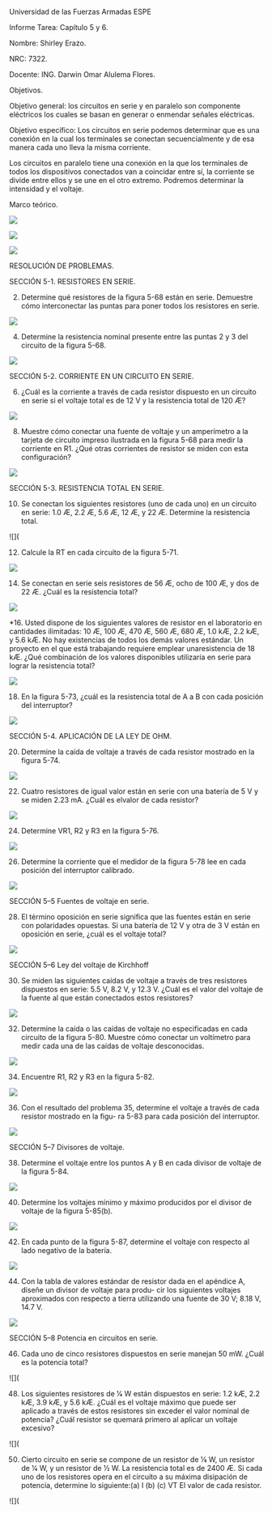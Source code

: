 Universidad de las Fuerzas Armadas ESPE

Informe Tarea: Capítulo 5 y 6.

Nombre: Shirley Erazo.

NRC: 7322.

Docente: ING. Darwin Omar Alulema Flores.

Objetivos.

Objetivo general: los circuitos en serie y en paralelo son componente eléctricos los cuales se basan en generar o enmendar señales eléctricas. 

Objetivo específico: Los circuitos en serie podemos determinar que es una conexión en la cual los terminales se conectan secuencialmente y de esa manera cada uno lleva la misma corriente.

Los circuitos en paralelo tiene una conexión en la que los terminales de todos los dispositivos conectados van a coincidar entre sí, la corriente se divide entre ellos y se une en el otro extremo. Podremos determinar la intensidad y el voltaje.

Marco teórico. 

![](https://github.com/Shirley-Erazo9/Informe-N3/blob/main/MP1.jpg)

![](https://github.com/Shirley-Erazo9/Informe-N3/blob/main/MP2.jpg)

![](https://github.com/Shirley-Erazo9/Informe-N3/blob/main/MP3.jpg)

RESOLUCIÓN DE PROBLEMAS.

SECCIÓN 5-1. RESISTORES EN SERIE.

2. Determine qué resistores de la figura 5-68 están en serie. Demuestre cómo interconectar las puntas para poner todos los resistores en serie.

![](https://github.com/Shirley-Erazo9/Informe-N3/blob/main/EJ%202.png)

4. Determine la resistencia nominal presente entre las puntas 2 y 3 del circuito de la figura 5-68.

![](https://github.com/Shirley-Erazo9/Informe-N3/blob/main/EJ4%20(2).png)

SECCIÓN 5-2. CORRIENTE EN UN CIRCUITO EN SERIE.

6. ¿Cuál es la corriente a través de cada resistor dispuesto en un circuito en serie si el voltaje total es de 12 V y la resistencia total de 120 Æ?

![](https://github.com/Shirley-Erazo9/Informe-N3/blob/main/EJ6%20(2).png)

8. Muestre cómo conectar una fuente de voltaje y un amperímetro a la tarjeta de circuito impreso ilustrada en la figura 5-68 para medir la corriente en R1. ¿Qué otras corrientes de resistor se miden con esta configuración?

![](https://github.com/Shirley-Erazo9/Informe-N3/blob/main/EJ8%20(2).png)

SECCIÓN 5-3. RESISTENCIA TOTAL EN SERIE.

10. Se conectan los siguientes resistores (uno de cada uno) en un circuito en serie: 1.0 Æ, 2.2 Æ, 5.6 Æ, 12 Æ, y 22 Æ. Determine la resistencia total.

![](

12. Calcule la RT en cada circuito de la figura 5-71.

![](https://github.com/Shirley-Erazo9/Informe-N3/blob/main/EJ12.png)

14. Se conectan en serie seis resistores de 56 Æ, ocho de 100 Æ, y dos de 22 Æ. ¿Cuál es la resistencia total?

![](https://github.com/Shirley-Erazo9/Informe-N3/blob/main/EJ14.png)

*16. Usted dispone de los siguientes valores de resistor en el laboratorio en cantidades ilimitadas: 10 Æ, 100 Æ, 470 Æ, 560 Æ, 680 Æ, 1.0 kÆ, 2.2 kÆ, y 5.6 kÆ. No hay existencias de todos los demás valores estándar. Un proyecto en el que está trabajando requiere emplear unaresistencia de 18 kÆ. ¿Qué combinación de los valores disponibles utilizaría en serie para lograr la resistencia total?

![](https://github.com/Shirley-Erazo9/Informe-N3/blob/main/EJ16.png)

18. En la figura 5-73, ¿cuál es la resistencia total de A a B con cada posición del interruptor?

![](https://github.com/Shirley-Erazo9/Informe-N3/blob/main/EJ18.png)

SECCIÓN 5-4. APLICACIÓN DE LA LEY DE OHM.

20. Determine la caída de voltaje a través de cada resistor mostrado en la figura 5-74.

![](https://github.com/Shirley-Erazo9/Informe-N3/blob/main/EJ20%20(2).png)

22. Cuatro resistores de igual valor están en serie con una batería de 5 V y se miden 2.23 mA. ¿Cuál es elvalor de cada resistor?

![](https://github.com/Shirley-Erazo9/Informe-N3/blob/main/EJ22.png)

24. Determine VR1, R2 y R3 en la figura 5-76.

![](https://github.com/Shirley-Erazo9/Informe-N3/blob/main/EJ24.png)

26. Determine la corriente que el medidor de la figura 5-78 lee en cada posición del interruptor calibrado.

![](https://github.com/Shirley-Erazo9/Informe-N3/blob/main/EJ26.png)

SECCIÓN 5–5 Fuentes de voltaje en serie.

28. El término oposición en serie significa que las fuentes están en serie con polaridades opuestas. Si una batería de 12 V y otra de 3 V están en oposición en serie, ¿cuál es el voltaje total?

![](https://github.com/Shirley-Erazo9/Informe-N3/blob/main/EJ28.png)

SECCIÓN 5–6 Ley del voltaje de Kirchhoff

30. Se miden las siguientes caídas de voltaje a través de tres resistores dispuestos en serie: 5.5 V, 8.2 V, y 12.3 V. ¿Cuál es el valor del voltaje de la fuente al que están conectados estos resistores?

![](https://github.com/Shirley-Erazo9/Informe-N3/blob/main/EJ30S5.png)

32. Determine la caída o las caídas de voltaje no especificadas en cada circuito de la figura 5-80. Muestre cómo conectar un voltímetro para medir cada una de las caídas de voltaje desconocidas.

![](https://github.com/Shirley-Erazo9/Informe-N3/blob/main/EJ32.png)

34. Encuentre R1, R2 y R3 en la figura 5-82.

![](https://github.com/Shirley-Erazo9/Informe-N3/blob/main/EJE34.png)

36. Con el resultado del problema 35, determine el voltaje a través de cada resistor mostrado en la figu- ra 5-83 para cada posición del interruptor.

![](https://github.com/Shirley-Erazo9/Informe-N3/blob/main/EJ36.png)

SECCIÓN 5–7 Divisores de voltaje.

38. Determine el voltaje entre los puntos A y B en cada divisor de voltaje de la figura 5-84.

![](https://github.com/Shirley-Erazo9/Informe-N3/blob/main/EJER38.png)

40. Determine los voltajes mínimo y máximo producidos por el divisor de voltaje de la figura 5-85(b).

![](https://github.com/Shirley-Erazo9/Informe-N3/blob/main/EJER40.png)

42. En cada punto de la figura 5-87, determine el voltaje con respecto al lado negativo de la batería.

![](https://github.com/Shirley-Erazo9/Informe-N3/blob/main/EJER42.png)

44. Con la tabla de valores estándar de resistor dada en el apéndice A, diseñe un divisor de voltaje para produ- cir los siguientes voltajes aproximados con respecto a tierra utilizando una fuente de 30 V; 8.18 V, 14.7 V.

![](https://github.com/Shirley-Erazo9/Informe-N3/blob/main/EJER44%20(2).png)

SECCIÓN 5–8 Potencia en circuitos en serie.

46. Cada uno de cinco resistores dispuestos en serie manejan 50 mW. ¿Cuál es la potencia total?

![](

48. Los siguientes resistores de 1⁄4 W están dispuestos en serie: 1.2 kÆ, 2.2 kÆ, 3.9 kÆ, y 5.6 kÆ. ¿Cuál es el voltaje máximo que puede ser aplicado a través de estos resistores sin exceder el valor nominal de potencia? ¿Cuál resistor se quemará primero al aplicar un voltaje excesivo?

![](

50. Cierto circuito en serie se compone de un resistor de 1⁄8 W, un resistor de 1⁄4 W, y un resistor de 1⁄2 W. La resistencia total es de 2400 Æ. Si cada uno de los resistores opera en el circuito a su máxima disipación de potencia, determine lo siguiente:(a) I (b) (c) VT El valor de cada resistor.

![](


